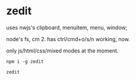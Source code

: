 # zedit

uses nwjs's clipboard, menuitem, menu, window;

node's fs, cm 2. has ctrl/cmd+o/s/n working, now.

only js/html/css/mixed modes at the moment.

`npm i -g zedit`

`zedit`


